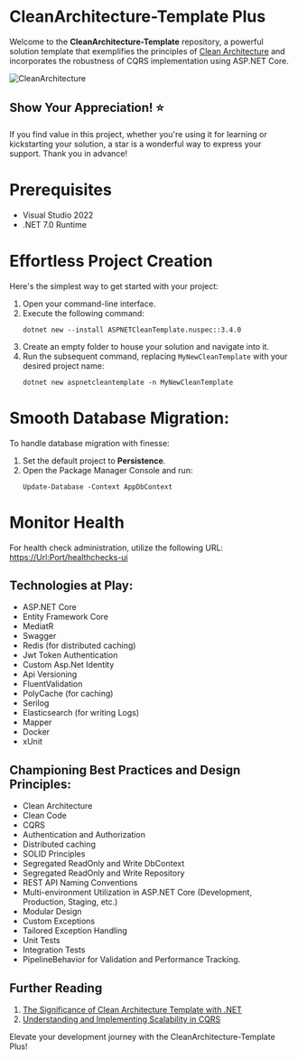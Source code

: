 # CleanArchitecture-Template Plus
Welcome to the **CleanArchitecture-Template** repository, a powerful solution template that exemplifies the principles of [Clean Architecture](https://blog.cleancoder.com/uncle-bob/2012/08/13/the-clean-architecture.html) and incorporates the robustness of CQRS implementation using ASP.NET Core.

![CleanArchitecture](https://user-images.githubusercontent.com/42376112/110762993-a61b1580-8266-11eb-9ac1-438072319971.jpg)

## Show Your Appreciation! ⭐
If you find value in this project, whether you're using it for learning or kickstarting your solution, a star is a wonderful way to express your support. Thank you in advance!

# Prerequisites
- Visual Studio 2022
- .NET 7.0 Runtime

# Effortless Project Creation
Here's the simplest way to get started with your project:

1. Open your command-line interface.
2. Execute the following command:
   ```shell
   dotnet new --install ASPNETCleanTemplate.nuspec::3.4.0
   ```
3. Create an empty folder to house your solution and navigate into it.
4. Run the subsequent command, replacing `MyNewCleanTemplate` with your desired project name:
   ```shell
   dotnet new aspnetcleantemplate -n MyNewCleanTemplate
   ```

# Smooth Database Migration:
To handle database migration with finesse:

1. Set the default project to **Persistence**.
2. Open the Package Manager Console and run:
   ```shell
   Update-Database -Context AppDbContext
   ```

# Monitor Health
For health check administration, utilize the following URL:
[https://Url:Port/healthchecks-ui](https://Url:Port/healthchecks-ui)

## Technologies at Play:

* ASP.NET Core
* Entity Framework Core
* MediatR
* Swagger
* Redis (for distributed caching)
* Jwt Token Authentication
* Custom Asp.Net Identity
* Api Versioning
* FluentValidation
* PolyCache (for caching)
* Serilog
* Elasticsearch (for writing Logs)
* Mapper
* Docker
* xUnit

## Championing Best Practices and Design Principles:

* Clean Architecture
* Clean Code
* CQRS
* Authentication and Authorization
* Distributed caching
* SOLID Principles
* Segregated ReadOnly and Write DbContext
* Segregated ReadOnly and Write Repository
* REST API Naming Conventions
* Multi-environment Utilization in ASP.NET Core (Development, Production, Staging, etc.)
* Modular Design
* Custom Exceptions
* Tailored Exception Handling
* Unit Tests
* Integration Tests
* PipelineBehavior for Validation and Performance Tracking.

## Further Reading
1. [The Significance of Clean Architecture Template with .NET](https://medium.com/@omid-ahmadpour/clean-architecture-template-with-net-and-its-importance-e5b3b97a6e48)
2. [Understanding and Implementing Scalability in CQRS](https://virgool.io/@ahmadpooromid/%D9%85%D9%81%D9%87%D9%88%D9%85-%D9%88-%D9%BE%DB%8C%D8%A7%D8%AF%D9%87-%D8%B3%D8%A7%D8%B2%DB%8C-scalability-%D8%AF%D8%B1-cqrs-peixkgrbdgff)

Elevate your development journey with the CleanArchitecture-Template Plus!
